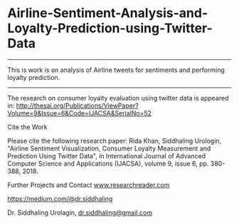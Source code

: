 # Airline-Sentiment-Analysis-and-Loyalty-Prediction-using-Twitter-Data


*************************************************************************************************
This is work is on analysis of Airline tweets for sentiments and performing loyalty prediction.
*************************************************************************************************

The research on consumer loyalty evaluation using twitter data is appeared in:
http://thesai.org/Publications/ViewPaper?Volume=9&Issue=6&Code=IJACSA&SerialNo=52

Cite the Work

Please cite the following research paper:
Rida Khan, Siddhaling Urologin, "Airline Sentiment Visualization, Consumer Loyalty Measurement and Prediction Using Twitter Data", in International Journal of Advanced Computer Science and Applications (IJACSA), volume 9, issue 6, pp. 380-388, 2018.

Further Projects and Contact
www.researchreader.com

https://medium.com/@dr.siddhaling

Dr. Siddhaling Urolagin,
dr.siddhaling@gmail.com

